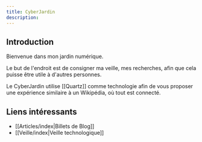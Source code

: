 ```yaml
---
title: CyberJardin
description:
---
```


## Introduction

Bienvenue dans mon jardin numérique.

Le but de l'endroit est de consigner ma veille, mes recherches, afin que cela puisse être utile à d'autres personnes.

Le CyberJardin utilise [[Quartz]] comme technologie afin de vous proposer une expérience similaire à un Wikipédia, où tout est connecté.

## Liens intéressants
- [[Articles/index|Billets de Blog]]
- [[Veille/index|Veille technologique]]



